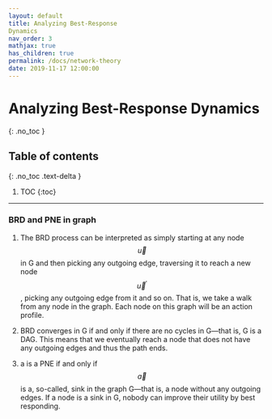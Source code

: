 ```yaml
---
layout: default
title: Analyzing Best-Response
Dynamics
nav_order: 3
mathjax: true
has_children: true
permalink: /docs/network-theory
date: 2019-11-17 12:00:00
---
```


# Analyzing Best-Response Dynamics

{: .no_toc }

## Table of contents
{: .no_toc .text-delta }

1. TOC
{:toc}

---

### BRD and PNE in graph
1. The BRD process can be interpreted as simply starting at any node $$\vec{u}$$
in G and then picking any outgoing edge, traversing it to reach a new
node $$\vec{u}^{\prime}$$, picking any outgoing edge from it and so on. That is, we take
a walk from any node in the graph. Each node on this graph will be an action profile.

2. BRD converges in G if and only if there are no cycles in G—that is, G is
a DAG. This means that we eventually reach a node that does not have
any outgoing edges and thus the path ends.

3. a is a PNE if and only if $$\vec{a}$$ is a, so-called, sink in the
graph G—that is, a node without any outgoing edges. If a node is a
sink in G, nobody can improve their utility by best responding.

